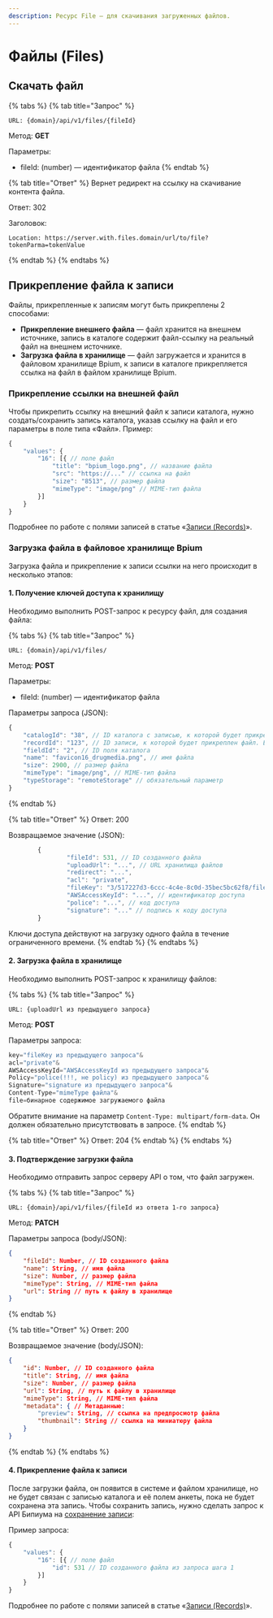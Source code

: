 ```yaml
---
description: Ресурс File — для скачивания загруженных файлов.
---
```


# Файлы (Files)

## Скачать файл

{% tabs %}
{% tab title="Запрос" %}
```
URL: {domain}/api/v1/files/{fileId}
```

Метод: **GET**

Параметры:

* fileId: (number) — идентификатор файла
{% endtab %}

{% tab title="Ответ" %}
Вернет редирект на ссылку на скачивание контента файла.

Ответ: 302

Заголовок:

```
Location: https://server.with.files.domain/url/to/file?tokenParma=tokenValue
```
{% endtab %}
{% endtabs %}

## Прикрепление файла к записи

Файлы, прикрепленные к записям могут быть прикреплены 2 способами:

* **Прикрепление внешнего файла** — файл хранится на внешнем источнике, запись в каталоге содержит файл-ссылку на реальный файл на внешнем источнике.
* **Загрузка файла в хранилище** — файл загружается и хранится в файловом хранилище Bpium, к записи в каталоге прикрепляется ссылка на файл в файлом хранилище Bpium.

### Прикрепление ссылки на внешней файл

Чтобы прикрепить ссылку на внешний файл к записи каталога, нужно создать/сохранить запись каталога, указав ссылку на файл и его параметры в поле типа «Файл». Пример:

```javascript
{
    "values": {
        "16": [{ // поле файл
            "title": "bpium_logo.png", // название файла
            "src": "https://..." // ссылка на файл
            "size": "8513", // размер файла
            "mimeType": "image/png" // MIME-тип файла
        }]
    }
}
```

Подробнее по работе с полями записей в статье «[Записи (Records)](records.md)».

### Загрузка файла в файловое хранилище Bpium

Загрузка файла и прикрепление к записи ссылки на него происходит в несколько этапов:

#### 1. Получение ключей доступа к хранилищу

Необходимо выполнить POST-запрос к ресурсу файл, для создания файла:

{% tabs %}
{% tab title="Запрос" %}
```
URL: {domain}/api/v1/files/
```

Метод: **POST**

Параметры:

* fileId: (number) — идентификатор файла

Параметры запроса (JSON):

```javascript
{
    "catalogId": "38", // ID каталога с записью, к которой будет прикреплен файл
    "recordId": "123", // ID записи, к которой будет прикреплен файл. Если для новой записи, то параметр должен отсутствовать
    "fieldId": "2", // ID поля каталога
    "name": "favicon16_drugmedia.png", // имя файла
    "size": 2900, // размер файла
    "mimeType": "image/png", // MIME-тип файла
    "typeStorage": "remoteStorage" // обязательный параметр
}
```
{% endtab %}

{% tab title="Ответ" %}
Ответ: 200

Возвращаемое значение (JSON):

```javascript
        {
                "fileId": 531, // ID созданного файла
                "uploadUrl": "...", // URL хранилища файлов
                "redirect": "...",
                "acl": "private",
                "fileKey": "3/517227d3-6ccc-4c4e-8c0d-35bec5bc62f8/file.png", // путь к файлу в хранилище
                "AWSAccessKeyId": "...", // идентификатор доступа
                "police": "...", // код доступа
                "signature": "..." // подпись к коду доступа
        }
```

Ключи доступа действуют на загрузку одного файла в течение ограниченного времени.
{% endtab %}
{% endtabs %}

#### 2. Загрузка файла в хранилище

Необходимо выполнить POST-запрос к хранилищу файлов:

{% tabs %}
{% tab title="Запрос" %}
```
URL: {uploadUrl из предыдущего запроса}
```

Метод: **POST**

Параметры запроса:

```javascript
key="fileKey из предыдущего запроса"&
acl="private"&
AWSAccessKeyId="AWSAccessKeyId из предыдущего запроса"&
Policy="police(!!!, не policy) из предыдущего запроса"&
Signature="signature из предыдущего запроса"&
Content-Type="mimeType файла"&
file=бинарное содержимое загружаемого файла
```

Обратите внимание на параметр `Content-Type: multipart/form-data`. Он должен обязательно присутствовать в запросе.
{% endtab %}

{% tab title="Ответ" %}
Ответ: 204
{% endtab %}
{% endtabs %}

#### 3. Подтверждение загрузки файла

Необходимо отправить запрос серверу API о том, что файл загружен.

{% tabs %}
{% tab title="Запрос" %}
```
URL: {domain}/api/v1/files/{fileId из ответа 1-го запроса}
```

Метод: **PATCH**

Параметры запроса (body/JSON):

```json
{
	"fileId": Number, // ID созданного файла
	"name": String, // имя файла
	"size": Number, // размер файла
	"mimeType": String, // MIME-тип файла
	"url": String // путь к файлу в хранилище
}
```
{% endtab %}

{% tab title="Ответ" %}
Ответ: 200

Возвращаемое значение (body/JSON):

```json
{
	"id": Number, // ID созданного файла
	"title": String, // имя файла
	"size": Number, // размер файла
	"url": String, // путь к файлу в хранилище
	"mimeType": String, // MIME-тип файла
	"metadata": { // Метаданные: 
		"preview": String, // ссылка на предпросмотр файла
		"thumbnail": String // ссылка на миниатюру файла
	}
}
```
{% endtab %}
{% endtabs %}

#### 4. Прикрепление файла к записи

После загрузки файла, он появится в системе и файлом хранилище, но не будет связан с записью каталога и её полем анкеты, пока не будет сохранена эта запись. Чтобы сохранить запись, нужно сделать запрос к API Бипиума на [сохранение записи](records.md#sozdat-zapis-post):

Пример запроса:

```javascript
{
    "values": {
        "16": [{ // поле файл
            "id": 531 // ID созданного файла из запроса шага 1
        }]
    }
}
```

Подробнее по работе с полями записей в статье «[Записи (Records)](records.md)».
